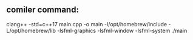 ## comiler command:

clang++ -std=c++17 main.cpp -o main -I/opt/homebrew/include -L/opt/homebrew/lib -lsfml-graphics -lsfml-window -lsfml-system
./main
